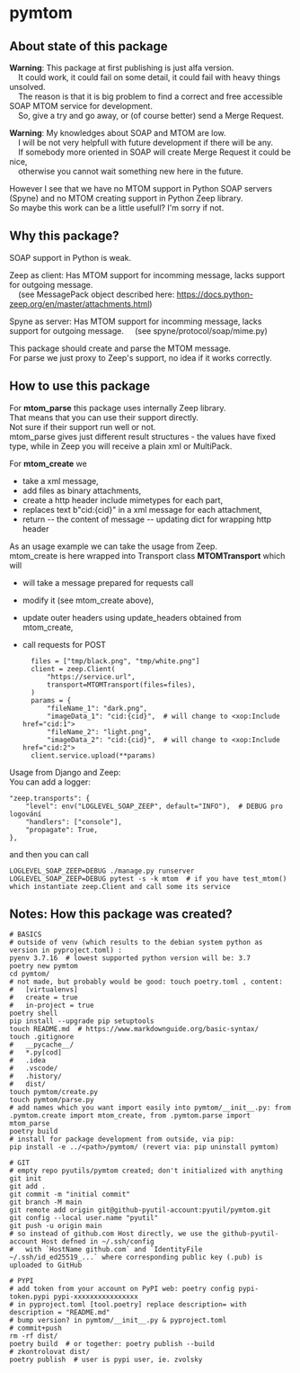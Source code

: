# pymtom

## About state of this package

**Warning**: This package at first publishing is just alfa version.  
&nbsp;&nbsp;&nbsp;&nbsp;It could work, it could fail on some detail, it could fail with heavy things unsolved.  
&nbsp;&nbsp;&nbsp;&nbsp;The reason is that it is big problem to find a correct and free accessible SOAP MTOM service for development.  
&nbsp;&nbsp;&nbsp;&nbsp;So, give a try and go away, or (of course better) send a Merge Request.

**Warning**: My knowledges about SOAP and MTOM are low.  
&nbsp;&nbsp;&nbsp;&nbsp;I will be not very helpfull with future development if there will be any.  
&nbsp;&nbsp;&nbsp;&nbsp;If somebody more oriented in SOAP will create Merge Request it could be nice,  
&nbsp;&nbsp;&nbsp;&nbsp;otherwise you cannot wait something new here in the future.

However I see that we have no MTOM support in Python SOAP servers (Spyne)
and no MTOM creating support in Python Zeep library.  
So maybe this work can be a little usefull? I'm sorry if not.

## Why this package?

SOAP support in Python is weak.

Zeep as client: Has MTOM support for incomming message, lacks support for outgoing message.  
&nbsp;&nbsp;&nbsp;&nbsp;(see MessagePack object described here: https://docs.python-zeep.org/en/master/attachments.html)

Spyne as server: Has MTOM support for incomming message, lacks support for outgoing message.
&nbsp;&nbsp;&nbsp;&nbsp;(see spyne/protocol/soap/mime.py)

This package should create and parse the MTOM message.  
For parse we just proxy to Zeep's support, no idea if it works correctly.

## How to use this package

For **mtom_parse** this package uses internally Zeep library.  
That means that you can use their support directly.  
Not sure if their support run well or not.  
mtom_parse gives just different result structures - the values have fixed type,
	while in Zeep you will receive a plain xml or MultiPack.

For **mtom_create** we  
- take a xml message,
- add files as binary attachments,
- create a http header include mimetypes for each part,
- replaces text b"cid:{cid}" in a xml message for each attachment,
- return
	-- the content of message
	-- updating dict for wrapping http header

As an usage example we can take the usage from Zeep.  
mtom_create is here wrapped into Transport class **MTOMTransport** which will  
- will take a message prepared for requests call
- modify it (see mtom_create above),
- update outer headers using update_headers obtained from mtom_create,
- call requests for POST

		files = ["tmp/black.png", "tmp/white.png"]
		client = zeep.Client(
			"https://service.url",
			transport=MTOMTransport(files=files),
		)
		params = {
			"fileName_1": "dark.png",
			"imageData_1": "cid:{cid}",  # will change to <xop:Include href="cid:1">
			"fileName_2": "light.png",
			"imageData_2": "cid:{cid}",  # will change to <xop:Include href="cid:2">
		client.service.upload(**params)

Usage from Django and Zeep:  
You can add a logger:  

	"zeep.transports": {
		"level": env("LOGLEVEL_SOAP_ZEEP", default="INFO"),  # DEBUG pro logování
		"handlers": ["console"],
		"propagate": True,
	},

and then you can call  

	LOGLEVEL_SOAP_ZEEP=DEBUG ./manage.py runserver
	LOGLEVEL_SOAP_ZEEP=DEBUG pytest -s -k mtom  # if you have test_mtom() which instantiate zeep.Client and call some its service

## Notes: How this package was created?

	# BASICS
	# outside of venv (which results to the debian system python as version in pyproject.toml) :
	pyenv 3.7.16  # lowest supported python version will be: 3.7
	poetry new pymtom
	cd pymtom/
	# not made, but probably would be good: touch poetry.toml , content:
	#	[virtualenvs]
	#	create = true
	#	in-project = true
	poetry shell
	pip install --upgrade pip setuptools
	touch README.md  # https://www.markdownguide.org/basic-syntax/
	touch .gitignore
	#	__pycache__/
	#	*.py[cod]
	#	.idea
	#	.vscode/
	#	.history/
	#	dist/
	touch pymtom/create.py
	touch pymtom/parse.py
	# add names which you want import easily into pymtom/__init__.py: from .pymtom.create import mtom_create, from .pymtom.parse import mtom_parse
	poetry build
	# install for package development from outside, via pip:
	pip install -e ../<path>/pymtom/ (revert via: pip uninstall pymtom)

	# GIT
	# empty repo pyutils/pymtom created; don't initialized with anything
	git init
	git add .
	git commit -m "initial commit"
	git branch -M main
	git remote add origin git@github-pyutil-account:pyutil/pymtom.git
	git config --local user.name "pyutil"
	git push -u origin main
	# so instead of github.com Host directly, we use the github-pyutil-account Host defned in ~/.ssh/config
	#   with `HostName github.com` and `IdentityFile ~/.ssh/id_ed25519_...` where corresponding public key (.pub) is uploaded to GitHub 

	# PYPI
	# add token from your account on PyPI web: poetry config pypi-token.pypi pypi-xxxxxxxxxxxxxxxx
	# in pyproject.toml [tool.poetry] replace description= with description = "README.md"
	# bump version? in pymtom/__init__.py & pyproject.toml
	# commit+push
	rm -rf dist/
	poetry build  # or together: poetry publish --build
	# zkontrolovat dist/
	poetry publish  # user is pypi user, ie. zvolsky
